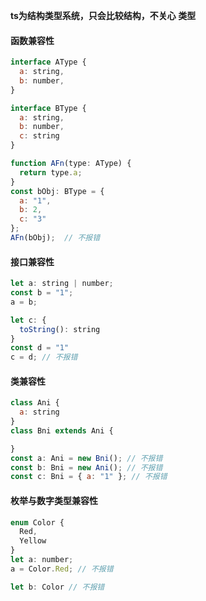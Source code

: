 **ts为结构类型系统，只会比较结构，不关心 类型**

#### 函数兼容性
```javascript
interface AType {
  a: string,
  b: number,
}

interface BType {
  a: string,
  b: number,
  c: string
}

function AFn(type: AType) {
  return type.a;
}
const bObj: BType = {
  a: "1",
  b: 2,
  c: "3"
};
AFn(bObj);  // 不报错
```


#### 接口兼容性
```javascript
let a: string | number;
const b = "1";
a = b;

let c: {
  toString(): string
}
const d = "1"
c = d; // 不报错
```

#### 类兼容性
```javascript
class Ani {
  a: string
}
class Bni extends Ani {

}
const a: Ani = new Bni(); // 不报错
const b: Bni = new Ani(); // 不报错
const c: Bni = { a: "1" }; // 不报错
```

#### 枚举与数字类型兼容性
```javascript
enum Color {
  Red,
  Yellow
}
let a: number;
a = Color.Red; // 不报错

let b: Color // 不报错
```
